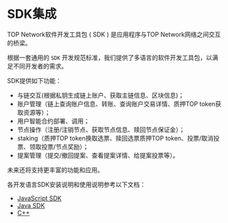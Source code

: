 # SDK集成

TOP Network软件开发工具包 ( SDK ) 是应用程序与TOP Network网络之间交互的桥梁。

根据一套通用的 `SDK` 开发规范标准，我们提供了多语言的软件开发工具包，以满足不同开发者的需求。

 SDK提供如下功能：

* 与链交互(根据私钥生成链上账户、获取主链信息、区块信息)；
* 账户管理（链上查询账户信息、转账、查询账户交易详情、质押TOP token获取资源等）；
* 用户智能合约部署、调用；
* 节点操作（注册/注销节点、获取节点信息、赎回节点保证金）；
* staking（质押TOP token换取选票、赎回选票质押TOP token、投票/取消投票、领取投票/节点奖励）；
* 提案管理（提交/撤回提案、查看提案详情、给提案投票等）。

未来还将支持更丰富的功能和应用。

各开发语言SDK安装说明和使用说明参考以下文档：

* [JavaScript SDK](/zh/Interface/SDKs/01-javascript-sdk.md)
* [Java SDK](/zh/Interface/SDKs/03-java-sdk.md)
* [C++](/zh/Interface/SDKs/02-c++-sdk.md)
